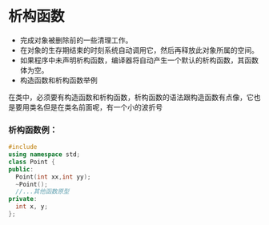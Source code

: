 # 析构函数

- 完成对象被删除前的一些清理工作。
- 在对象的生存期结束的时刻系统自动调用它，然后再释放此对象所属的空间。
- 如果程序中未声明析构函数，编译器将自动产生一个默认的析构函数，其函数体为空。
- 构造函数和析构函数举例



在类中，必须要有构造函数和析构函数，析构函数的语法跟构造函数有点像，它也是要用类名但是在类名前面呢，有一个小的波折号

### 析构函数例：

```c++
#include 
using namespace std;
class Point {     
public:
  Point(int xx,int yy);
  ~Point();
  //...其他函数原型
private:
  int x, y;
};
```



